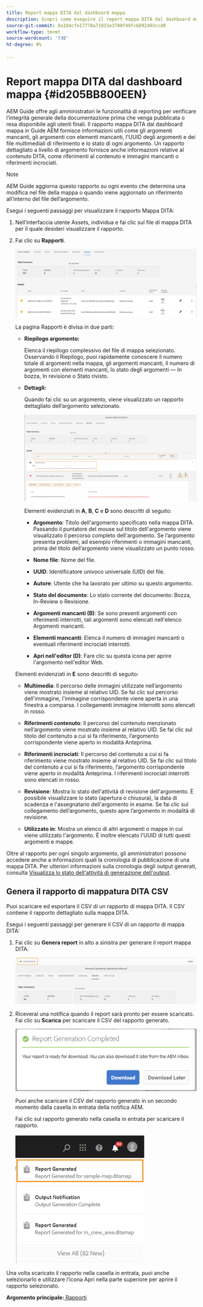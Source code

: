 ```yaml
---
title: Report mappa DITA dal dashboard mappa
description: Scopri come eseguire il report mappa DITA dal dashboard mappa
source-git-commit: 8a104cfe17778a71915e3700f49fc6892493ccd0
workflow-type: tm+mt
source-wordcount: '730'
ht-degree: 0%

---
```



# Report mappa DITA dal dashboard mappa {#id205BB800EEN}

AEM Guide offre agli amministratori le funzionalità di reporting per verificare l’integrità generale della documentazione prima che venga pubblicata o resa disponibile agli utenti finali. Il rapporto mappa DITA dal dashboard mappa in Guide AEM fornisce informazioni utili come gli argomenti mancanti, gli argomenti con elementi mancanti, l&#39;UUID degli argomenti e dei file multimediali di riferimento e lo stato di ogni argomento. Un rapporto dettagliato a livello di argomento fornisce anche informazioni relative al contenuto DITA, come riferimenti al contenuto e immagini mancanti o riferimenti incrociati.

>[!NOTE]
>
> AEM Guide aggiorna questo rapporto su ogni evento che determina una modifica nel file della mappa o quando viene aggiornato un riferimento all’interno del file dell’argomento.

Esegui i seguenti passaggi per visualizzare il rapporto Mappa DITA:

1. Nell’interfaccia utente Assets, individua e fai clic sul file di mappa DITA per il quale desideri visualizzare il rapporto.

1. Fai clic su **Rapporti**.

   ![](images/reports-page-uuid.png)

   La pagina Rapporti è divisa in due parti:

   - **Riepilogo argomento:**

      Elenca il riepilogo complessivo del file di mappa selezionato. Osservando il Riepilogo, puoi rapidamente conoscere il numero totale di argomenti nella mappa, gli argomenti mancanti, il numero di argomenti con elementi mancanti, lo stato degli argomenti — In bozza, In revisione o Stato rivisto.

   - **Dettagli:**

      Quando fai clic su un argomento, viene visualizzato un rapporto dettagliato dell’argomento selezionato.

      ![](images/detailed-report-uuid.png)

      Elementi evidenziati in **A**, **B**, **C** e **D** sono descritti di seguito:

      - **Argomento**: Titolo dell&#39;argomento specificato nella mappa DITA. Passando il puntatore del mouse sul titolo dell&#39;argomento viene visualizzato il percorso completo dell&#39;argomento. Se l’argomento presenta problemi, ad esempio riferimenti o immagini mancanti, prima del titolo dell’argomento viene visualizzato un punto rosso.

      - **Nome file**: Nome del file.

      - **UUID**: Identificatore univoco universale \(UID\) del file.

      - **Autore**: Utente che ha lavorato per ultimo su questo argomento.

      - **Stato del documento**: Lo stato corrente del documento: Bozza, In-Review o Revisione.

      - **Argomenti mancanti \(B\)**: Se sono presenti argomenti con riferimenti interrotti, tali argomenti sono elencati nell&#39;elenco Argomenti mancanti.

      - **Elementi mancanti**: Elenca il numero di immagini mancanti o eventuali riferimenti incrociati interrotti.

      - **Apri nell&#39;editor \(D\)**: Fare clic su questa icona per aprire l&#39;argomento nell&#39;editor Web.

   Elementi evidenziati in **E** sono descritti di seguito:

   - **Multimedia**: Il percorso delle immagini utilizzate nell’argomento viene mostrato insieme al relativo UID. Se fai clic sul percorso dell&#39;immagine, l&#39;immagine corrispondente viene aperta in una finestra a comparsa. I collegamenti immagine interrotti sono elencati in rosso.

   - **Riferimenti contenuto**: Il percorso del contenuto menzionato nell’argomento viene mostrato insieme al relativo UID. Se fai clic sul titolo del contenuto a cui si fa riferimento, l’argomento corrispondente viene aperto in modalità Anteprima.

   - **Riferimenti incrociati**: Il percorso del contenuto a cui si fa riferimento viene mostrato insieme al relativo UID. Se fai clic sul titolo del contenuto a cui si fa riferimento, l’argomento corrispondente viene aperto in modalità Anteprima. I riferimenti incrociati interrotti sono elencati in rosso.

   - **Revisione**: Mostra lo stato dell&#39;attività di revisione dell&#39;argomento. È possibile visualizzare lo stato \(apertura o chiusura\), la data di scadenza e l&#39;assegnatario dell&#39;argomento in esame. Se fai clic sul collegamento dell’argomento, questo apre l’argomento in modalità di revisione.

   - **Utilizzato in**: Mostra un elenco di altri argomenti o mappe in cui viene utilizzato l&#39;argomento. È inoltre elencato l’UUID di tutti questi argomenti e mappe.



Oltre al rapporto per ogni singolo argomento, gli amministratori possono accedere anche a informazioni quali la cronologia di pubblicazione di una mappa DITA. Per ulteriori informazioni sulla cronologia degli output generati, consulta [Visualizza lo stato dell&#39;attività di generazione dell&#39;output](generate-output-for-a-dita-map.md#viewing_output_history).

## Genera il rapporto di mappatura DITA CSV

Puoi scaricare ed esportare il CSV di un rapporto di mappa DITA. Il CSV contiene il rapporto dettagliato sulla mappa DITA.

Esegui i seguenti passaggi per generare il CSV di un rapporto di mappa DITA:

1. Fai clic su **Genera report** in alto a sinistra per generare il report mappa DITA.

   ![](images/generate-DITA-map-report.png)

1. Riceverai una notifica quando il report sarà pronto per essere scaricato. Fai clic su **Scarica** per scaricare il CSV del rapporto generato.

   ![](images/download-report-dialog.png)


   Puoi anche scaricare il CSV del rapporto generato in un secondo momento dalla casella in entrata della notifica AEM.

   Fai clic sul rapporto generato nella casella in entrata per scaricare il rapporto.

   ![](images/report-inbox--notification.png)

Una volta scaricato il rapporto nella casella in entrata, puoi anche selezionarlo e utilizzare l’icona Apri nella parte superiore per aprire il rapporto selezionato.

**Argomento principale:**[ Rapporti](reports-intro.md)

